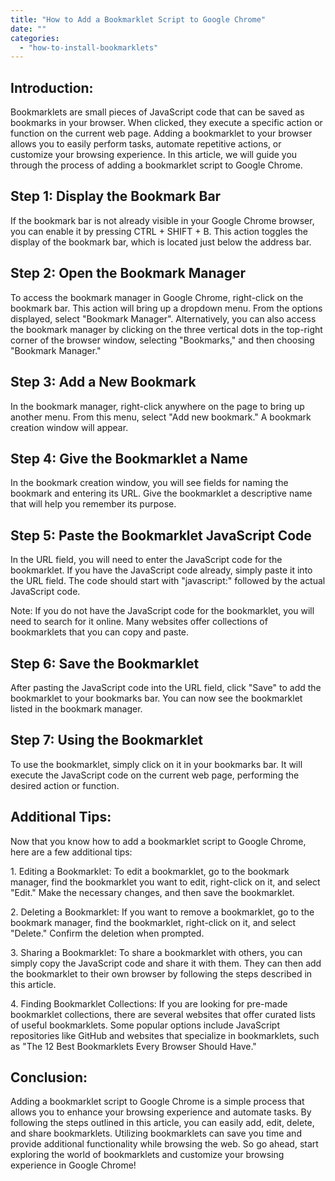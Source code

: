```yaml
---
title: "How to Add a Bookmarklet Script to Google Chrome"
date: ""
categories: 
  - "how-to-install-bookmarklets"
---
```


## Introduction:

Bookmarklets are small pieces of JavaScript code that can be saved as bookmarks in your browser. When clicked, they execute a specific action or function on the current web page. Adding a bookmarklet to your browser allows you to easily perform tasks, automate repetitive actions, or customize your browsing experience. In this article, we will guide you through the process of adding a bookmarklet script to Google Chrome.

## Step 1: Display the Bookmark Bar

If the bookmark bar is not already visible in your Google Chrome browser, you can enable it by pressing CTRL + SHIFT + B. This action toggles the display of the bookmark bar, which is located just below the address bar.

## Step 2: Open the Bookmark Manager

To access the bookmark manager in Google Chrome, right-click on the bookmark bar. This action will bring up a dropdown menu. From the options displayed, select "Bookmark Manager". Alternatively, you can also access the bookmark manager by clicking on the three vertical dots in the top-right corner of the browser window, selecting "Bookmarks," and then choosing "Bookmark Manager."

## Step 3: Add a New Bookmark

In the bookmark manager, right-click anywhere on the page to bring up another menu. From this menu, select "Add new bookmark." A bookmark creation window will appear.

## Step 4: Give the Bookmarklet a Name

In the bookmark creation window, you will see fields for naming the bookmark and entering its URL. Give the bookmarklet a descriptive name that will help you remember its purpose.

## Step 5: Paste the Bookmarklet JavaScript Code

In the URL field, you will need to enter the JavaScript code for the bookmarklet. If you have the JavaScript code already, simply paste it into the URL field. The code should start with "javascript:" followed by the actual JavaScript code.

Note: If you do not have the JavaScript code for the bookmarklet, you will need to search for it online. Many websites offer collections of bookmarklets that you can copy and paste.

## Step 6: Save the Bookmarklet

After pasting the JavaScript code into the URL field, click "Save" to add the bookmarklet to your bookmarks bar. You can now see the bookmarklet listed in the bookmark manager.

## Step 7: Using the Bookmarklet

To use the bookmarklet, simply click on it in your bookmarks bar. It will execute the JavaScript code on the current web page, performing the desired action or function.

## Additional Tips:

Now that you know how to add a bookmarklet script to Google Chrome, here are a few additional tips:

1\. Editing a Bookmarklet: To edit a bookmarklet, go to the bookmark manager, find the bookmarklet you want to edit, right-click on it, and select "Edit." Make the necessary changes, and then save the bookmarklet.

2\. Deleting a Bookmarklet: If you want to remove a bookmarklet, go to the bookmark manager, find the bookmarklet, right-click on it, and select "Delete." Confirm the deletion when prompted.

3\. Sharing a Bookmarklet: To share a bookmarklet with others, you can simply copy the JavaScript code and share it with them. They can then add the bookmarklet to their own browser by following the steps described in this article.

4\. Finding Bookmarklet Collections: If you are looking for pre-made bookmarklet collections, there are several websites that offer curated lists of useful bookmarklets. Some popular options include JavaScript repositories like GitHub and websites that specialize in bookmarklets, such as "The 12 Best Bookmarklets Every Browser Should Have."

## Conclusion:

Adding a bookmarklet script to Google Chrome is a simple process that allows you to enhance your browsing experience and automate tasks. By following the steps outlined in this article, you can easily add, edit, delete, and share bookmarklets. Utilizing bookmarklets can save you time and provide additional functionality while browsing the web. So go ahead, start exploring the world of bookmarklets and customize your browsing experience in Google Chrome!
